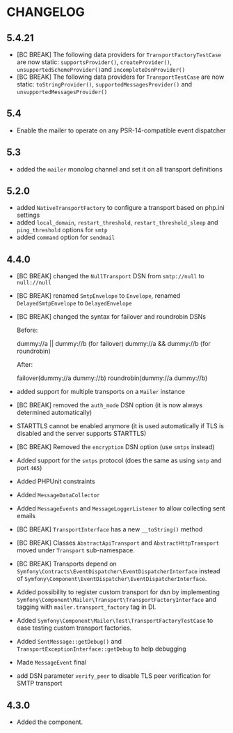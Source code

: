 CHANGELOG
=========

5.4.21
------

* [BC BREAK] The following data providers for `TransportFactoryTestCase` are now static:
  `supportsProvider()`, `createProvider()`, `unsupportedSchemeProvider()`and `incompleteDsnProvider()`
* [BC BREAK] The following data providers for `TransportTestCase` are now static:
  `toStringProvider()`, `supportedMessagesProvider()` and `unsupportedMessagesProvider()`

5.4
---

 * Enable the mailer to operate on any PSR-14-compatible event dispatcher

5.3
---

 * added the `mailer` monolog channel and set it on all transport definitions

5.2.0
-----

 * added `NativeTransportFactory` to configure a transport based on php.ini settings
 * added `local_domain`, `restart_threshold`, `restart_threshold_sleep` and `ping_threshold` options for `smtp`
 * added `command` option for `sendmail`

4.4.0
-----

 * [BC BREAK] changed the `NullTransport` DSN from `smtp://null` to `null://null`
 * [BC BREAK] renamed `SmtpEnvelope` to `Envelope`, renamed `DelayedSmtpEnvelope` to
   `DelayedEnvelope`
 * [BC BREAK] changed the syntax for failover and roundrobin DSNs

   Before:

   dummy://a || dummy://b (for failover)
   dummy://a && dummy://b (for roundrobin)

   After:

   failover(dummy://a dummy://b)
   roundrobin(dummy://a dummy://b)

 * added support for multiple transports on a `Mailer` instance
 * [BC BREAK] removed the `auth_mode` DSN option (it is now always determined automatically)
 * STARTTLS cannot be enabled anymore (it is used automatically if TLS is disabled and the server supports STARTTLS)
 * [BC BREAK] Removed the `encryption` DSN option (use `smtps` instead)
 * Added support for the `smtps` protocol (does the same as using `smtp` and port `465`)
 * Added PHPUnit constraints
 * Added `MessageDataCollector`
 * Added `MessageEvents` and `MessageLoggerListener` to allow collecting sent emails
 * [BC BREAK] `TransportInterface` has a new `__toString()` method
 * [BC BREAK] Classes `AbstractApiTransport` and `AbstractHttpTransport` moved under `Transport` sub-namespace.
 * [BC BREAK] Transports depend on `Symfony\Contracts\EventDispatcher\EventDispatcherInterface`
   instead of `Symfony\Component\EventDispatcher\EventDispatcherInterface`.
 * Added possibility to register custom transport for dsn by implementing
   `Symfony\Component\Mailer\Transport\TransportFactoryInterface` and tagging with `mailer.transport_factory` tag in DI.
 * Added `Symfony\Component\Mailer\Test\TransportFactoryTestCase` to ease testing custom transport factories.
 * Added `SentMessage::getDebug()` and `TransportExceptionInterface::getDebug` to help debugging
 * Made `MessageEvent` final
 * add DSN parameter `verify_peer` to disable TLS peer verification for SMTP transport

4.3.0
-----

 * Added the component.
